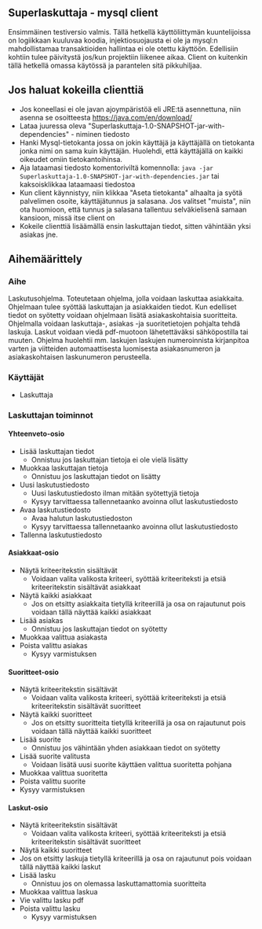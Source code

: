 ## Superlaskuttaja - mysql client
Ensimmäinen testiversio valmis. Tällä hetkellä käyttöliittymän kuuntelijoissa on logiikkaan kuuluvaa koodia, injektiosuojausta ei ole ja mysql:n mahdollistamaa transaktioiden hallintaa ei ole otettu käyttöön. Edellisiin kohtiin tulee päivitystä jos/kun projektiin liikenee aikaa. Client on kuitenkin tällä hetkellä omassa käytössä ja parantelen sitä pikkuhiljaa.
## Jos haluat kokeilla clienttiä
- Jos koneellasi ei ole javan ajoympäristöä eli JRE:tä asennettuna, niin asenna se osoitteesta https://java.com/en/download/
- Lataa juuressa oleva "Superlaskuttaja-1.0-SNAPSHOT-jar-with-dependencies" - niminen tiedosto
- Hanki Mysql-tietokanta jossa on jokin käyttäjä ja käyttäjällä on tietokanta jonka nimi on sama kuin käyttäjän. Huolehdi, että käyttäjällä on kaikki oikeudet omiin tietokantoihinsa.
- Aja lataamasi tiedosto komentoriviltä komennolla: `java -jar Superlaskuttaja-1.0-SNAPSHOT-jar-with-dependencies.jar` tai kaksoisklikkaa lataamaasi tiedostoa
- Kun client käynnistyy, niin klikkaa "Aseta tietokanta" alhaalta ja syötä palvelimen osoite, käyttäjätunnus ja salasana. Jos valitset "muista", niin ota huomioon, että tunnus ja salasana tallentuu selväkielisenä samaan kansioon, missä itse client on
- Kokeile clienttiä lisäämällä ensin laskuttajan tiedot, sitten vähintään yksi asiakas jne.

## Aihemäärittely
### Aihe
Laskutusohjelma. Toteutetaan ohjelma, jolla voidaan laskuttaa asiakkaita. Ohjelmaan tulee syöttää laskuttajan ja asiakkaiden tiedot. Kun edelliset tiedot on syötetty voidaan ohjelmaan lisätä asiakaskohtaisia suoritteita. Ohjelmalla voidaan laskuttaja-, asiakas -ja suoritetietojen pohjalta tehdä laskuja. Laskut voidaan viedä pdf-muotoon lähetettäväksi sähköpostilla tai muuten. Ohjelma huolehtii mm. laskujen laskujen numeroinnista kirjanpitoa varten ja viitteiden automaattisesta luomisesta asiakasnumeron ja asiakaskohtaisen laskunumeron perusteella.

### Käyttäjät
- Laskuttaja

### Laskuttajan toiminnot
#### Yhteenveto-osio
- Lisää laskuttajan tiedot
  - Onnistuu jos laskuttajan tietoja ei ole vielä lisätty
- Muokkaa laskuttajan tietoja
  - Onnistuu jos laskuttajan tiedot on lisätty
- Uusi laskutustiedosto
  - Uusi laskutustiedosto ilman mitään syötettyjä tietoja
  - Kysyy tarvittaessa tallennetaanko avoinna ollut laskutustiedosto
- Avaa laskutustiedosto
  - Avaa halutun laskutustiedoston
  - Kysyy tarvittaessa tallennetaanko avoinna ollut laskutustiedosto
- Tallenna laskutustiedosto

#### Asiakkaat-osio
- Näytä kriteeritekstin sisältävät
  - Voidaan valita valikosta kriteeri, syöttää kriteeriteksti ja etsiä kriteeritekstin sisältävät asiakkaat
- Näytä kaikki asiakkaat
  - Jos on etsitty asiakkaita tietyllä kriteerillä ja osa on rajautunut pois voidaan tällä näyttää kaikki asiakkaat
- Lisää asiakas
  - Onnistuu jos laskuttajan tiedot on syötetty
- Muokkaa valittua asiakasta
- Poista valittu asiakas
  - Kysyy varmistuksen

#### Suoritteet-osio
- Näytä kriteeritekstin sisältävät
  - Voidaan valita valikosta kriteeri, syöttää kriteeriteksti ja etsiä kriteeritekstin sisältävät suoritteet
- Näytä kaikki suoritteet
  - Jos	on etsitty suoritteita tietyllä kriteerillä ja osa on rajautunut pois voidaan tällä näyttää kaikki suoritteet
- Lisää suorite
  - Onnistuu jos vähintään yhden asiakkaan tiedot on syötetty
- Lisää suorite valitusta
  - Voidaan lisätä uusi suorite käyttäen valittua suoritetta pohjana
- Muokkaa valittua suoritetta
- Poista valittu suorite
 - Kysyy varmistuksen

#### Laskut-osio
- Näytä kriteeritekstin sisältävät
  - Voidaan valita valikosta kriteeri, syöttää kriteeriteksti ja etsiä kriteeritekstin sisältävät suoritteet
- Näytä kaikki suoritteet
 - Jos on etsitty laskuja tietyllä kriteerillä ja osa on rajautunut pois voidaan tällä näyttää kaikki laskut
- Lisää lasku
  - Onnistuu jos on olemassa laskuttamattomia suoritteita
- Muokkaa valittua laskua
- Vie valittu lasku pdf
- Poista valittu lasku
  - Kysyy varmistuksen